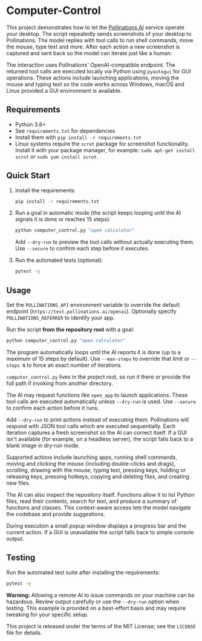 # Computer-Control

This project demonstrates how to let the [Pollinations AI](https://pollinations.ai)
service operate your desktop. The script repeatedly sends screenshots of your
desktop to Pollinations. The model replies with tool calls to run shell
commands, move the mouse, type text and more. After each action a new screenshot
is captured and sent back so the model can iterate just like a human.

The interaction uses Pollinations' OpenAI-compatible endpoint. The returned tool
calls are executed locally via Python using `pyautogui` for GUI operations.
These actions include launching applications, moving the mouse and typing text
so the code works across Windows, macOS and Linux provided a GUI environment is
available.

## Requirements

- Python 3.8+
- See `requirements.txt` for dependencies
- Install them with `pip install -r requirements.txt`
- Linux systems require the `scrot` package for screenshot functionality. Install
  it with your package manager, for example:
  `sudo apt-get install scrot` or `sudo yum install scrot`.

## Quick Start

1. Install the requirements:

   ```bash
   pip install -r requirements.txt
   ```

2. Run a goal in automatic mode (the script keeps looping until the AI
   signals it is done or reaches 15 steps):

   ```bash
   python computer_control.py "open calculator"
   ```

   Add `--dry-run` to preview the tool calls without actually executing
   them. Use `--secure` to confirm each step before it executes.

3. Run the automated tests (optional):

   ```bash
   pytest -q
   ```

## Usage

Set the `POLLINATIONS_API` environment variable to override the default endpoint
(`https://text.pollinations.ai/openai`). Optionally specify
`POLLINATIONS_REFERRER` to identify your app.

Run the script **from the repository root** with a goal:

```bash
python computer_control.py "open calculator"
```

The program automatically loops until the AI reports it is done (up to a
maximum of 15 steps by default). Use `--max-steps` to override that limit or
`--steps N` to force an exact number of iterations.

`computer_control.py` lives in the project root, so run it there or provide the
full path if invoking from another directory.

The AI may request functions like `open_app` to launch applications. These tool
calls are executed automatically unless `--dry-run` is used. Use `--secure` to
confirm each action before it runs.

Add `--dry-run` to print actions instead of executing them. Pollinations will
respond with JSON tool calls which are executed sequentially. Each iteration
captures a fresh screenshot so the AI can correct itself. If a GUI isn't
available (for example, on a headless server), the script falls back to a blank
image in dry‑run mode.

Supported actions include launching apps, running shell commands, moving and
clicking the mouse (including double-clicks and drags), scrolling, drawing with
the mouse, typing text, pressing keys, holding or releasing keys, pressing
hotkeys, copying and deleting files, and creating new files.

The AI can also inspect the repository itself. Functions allow it to list
Python files, read their contents, search for text, and produce a summary of
functions and classes. This context-aware access lets the model navigate the
codebase and provide suggestions.


During execution a small popup window displays a progress bar and the current
action. If a GUI is unavailable the script falls back to simple console output.

## Testing

Run the automated test suite after installing the requirements:

```bash
pytest -q
```


**Warning:** Allowing a remote AI to issue commands on your machine can be
hazardous. Review output carefully or use the `--dry-run` option when testing.
This example is provided on a best-effort basis and may require tweaking for
your specific setup.

This project is released under the terms of the MIT License; see
the `LICENSE` file for details.
